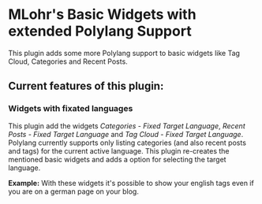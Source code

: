 # MLohr's Basic Widgets with extended Polylang Support

This plugin adds some more Polylang support to basic widgets like Tag Cloud, Categories and Recent Posts.

## Current features of this plugin:

### Widgets with fixated languages

This plugin add the widgets *Categories - Fixed Target Language*,
*Recent Posts - Fixed Target Language* and *Tag Cloud - Fixed Target Language*.
Polylang currently supports only listing categories (and also recent posts and tags)
for the current active language. This plugin re-creates the mentioned
basic widgets and adds a option for selecting the target language.

**Example:** With these widgets it's possible to show your english tags
even if you are on a german page on your blog. 
